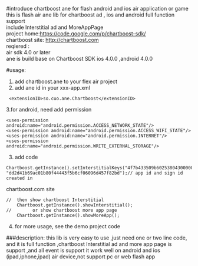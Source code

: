 #introduce  chartboost ane for flash android and ios  air application or game
this is flash air ane lib  for chartboost ad , ios and android full function  support<br/>
include Interstitial ad and MoreAppPage <br/>
project home:https://code.google.com/p/chartboost-sdk/<br/>
chartboost site: http://chartboost.com<br/>
reqiered :<br/>
air sdk 4.0 or later<br/>
ane is build base on Chartboost SDK ios 4.0.0 ,android 4.0.0<br/>

#usage:
1. add chartboost.ane to your flex air project<br/>
2.  add ane id in your xxx-app.xml <br/>
```
 <extensionID>so.cuo.ane.Chartboost</extensionID>
 ```
3.for android, need add permission
```
<uses-permission android:name="android.permission.ACCESS_NETWORK_STATE"/>
<uses-permission android:name="android.permission.ACCESS_WIFI_STATE"/>
<uses-permission android:name="android.permission.INTERNET"/>
<uses-permission android:name="android.permission.WRITE_EXTERNAL_STORAGE"/>
```


3. add code 
```
Chartboost.getInstance().setInterstitialKeys("4f7b433509b602538043000002", "dd2d41b69ac01b80f44443f5b6cf06096d457f82bd");// app id and sign id created in
```
chartboost.com site
```
//	then show chartboost Interstitial
	Chartboost.getInstance().showInterstitial(); 
//        or show chartboost more app page
	Chartboost.getInstance().showMoreApp();
```	
4. for more usage, see the demo project code

###description:
this lib is very easy to use ,just need one or two line code,
and it is full function ,chartboost Interstitial ad and more app page is support ,and all event is support
it work well on android and ios (ipad,iphone,ipad) air device,not support pc or web flash app